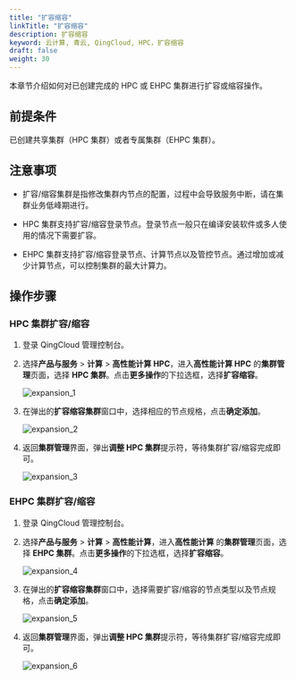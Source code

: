 ```yaml
---
title: "扩容缩容"
linkTitle: "扩容缩容"
description: 扩容缩容
keyword: 云计算, 青云, QingCloud, HPC，扩容缩容
draft: false
weight: 30
---
```


本章节介绍如何对已创建完成的 HPC 或 EHPC 集群进行扩容或缩容操作。

## 前提条件

已创建共享集群（HPC 集群）或者专属集群（EHPC 集群）。

## 注意事项
* 扩容/缩容集群是指修改集群内节点的配置，过程中会导致服务中断，请在集群业务低峰期进行。

* HPC 集群支持扩容/缩容登录节点。登录节点一般只在编译安装软件或多人使用的情况下需要扩容。

* EHPC 集群支持扩容/缩容登录节点、计算节点以及管控节点。通过增加或减少计算节点，可以控制集群的最大计算力。

## 操作步骤

### HPC 集群扩容/缩容

1. 登录 QingCloud 管理控制台。

2. 选择**产品与服务** > **计算** > **高性能计算 HPC**，进入**高性能计算 HPC** 的**集群管理**页面，选择 **HPC 集群**。点击**更多操作**的下拉选框，选择**扩容缩容**。

   ![expansion_1](../../../_images/expansion_1.png)

3. 在弹出的**扩容缩容集群**窗口中，选择相应的节点规格，点击**确定添加**。

   ![expansion_2](../../../_images/expansion_2.png)

4. 返回**集群管理**界面，弹出**调整 HPC 集群**提示符，等待集群扩容/缩容完成即可。

   ![expansion_3](../../../_images/expansion_3.png)

### EHPC 集群扩容/缩容

1. 登录 QingCloud 管理控制台。

2. 选择**产品与服务** > **计算** > **高性能计算**，进入**高性能计算** 的**集群管理**页面，选择 **EHPC 集群**。点击**更多操作**的下拉选框，选择**扩容缩容**。

   ![expansion_4](../../../_images/expansion_4.png)

3. 在弹出的**扩容缩容集群**窗口中，选择需要扩容/缩容的节点类型以及节点规格，点击**确定添加**。

   ![expansion_5](../../../_images/expansion_5.png)

4. 返回**集群管理**界面，弹出**调整 HPC 集群**提示符，等待集群扩容/缩容完成即可。

   ![expansion_6](../../../_images/expansion_6.png)

